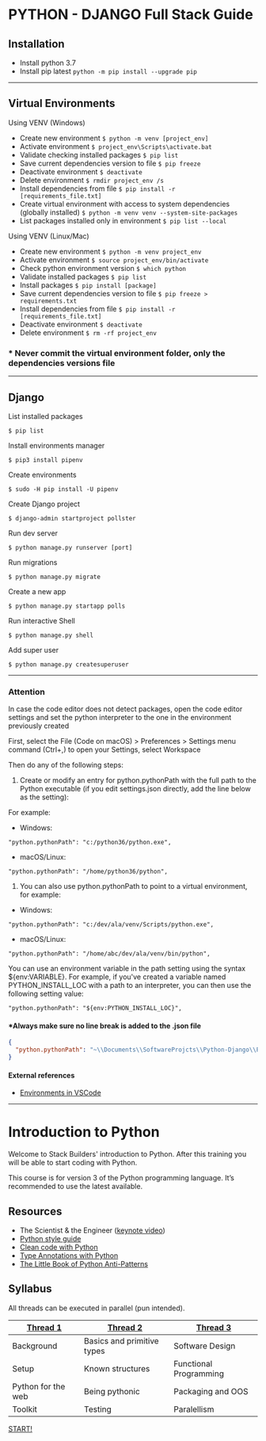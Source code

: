 # PYTHON - DJANGO Full Stack Guide

## Installation

- Install python 3.7
- Install pip latest `python -m pip install --upgrade pip`

---

## Virtual Environments

Using VENV (Windows)

- Create new environment `$ python -m venv [project_env]`
- Activate environment `$ project_env\Scripts\activate.bat`
- Validate checking installed packages `$ pip list`
- Save current dependencies version to file `$ pip freeze`
- Deactivate environment `$ deactivate`
- Delete environment `$ rmdir project_env /s`
- Install dependencies from file `$ pip install -r [requirements_file.txt]`
- Create virtual environment with access to system dependencies (globally installed) `$ python -m venv venv --system-site-packages`
- List packages installed only in environment `$ pip list --local`

Using VENV (Linux/Mac)

- Create new environment `$ python -m venv project_env`
- Activate environment `$ source project_env/bin/activate`
- Check python environment version `$ which python`
- Validate installed packages `$ pip list`
- Install packages `$ pip install [package]`
- Save current dependencies version to file `$ pip freeze > requirements.txt`
- Install dependencies from file `$ pip install -r [requirements_file.txt]`
- Deactivate environment `$ deactivate`
- Delete environment `$ rm -rf project_env`

### \* Never commit the virtual environment folder, only the dependencies versions file

---

## Django

List installed packages

`$ pip list`

Install environments manager

`$ pip3 install pipenv`

Create environments

`$ sudo -H pip install -U pipenv`

Create Django project

`$ django-admin startproject pollster`

Run dev server

`$ python manage.py runserver [port]`

Run migrations

`$ python manage.py migrate`

Create a new app

`$ python manage.py startapp polls`

Run interactive Shell

`$ python manage.py shell`

Add super user

`$ python manage.py createsuperuser`

---

### Attention

In case the code editor does not detect packages, open the code editor settings and set the python interpreter to the one in the environment previously created

First, select the File (Code on macOS) > Preferences > Settings menu command (Ctrl+,) to open your Settings, select Workspace

Then do any of the following steps:

1. Create or modify an entry for python.pythonPath with the full path to the Python executable (if you edit settings.json directly, add the line below as the setting):

For example:

- Windows:

`"python.pythonPath": "c:/python36/python.exe",`

- macOS/Linux:

`"python.pythonPath": "/home/python36/python",`

1. You can also use python.pythonPath to point to a virtual environment, for example:

- Windows:

`"python.pythonPath": "c:/dev/ala/venv/Scripts/python.exe",`

- macOS/Linux:

`"python.pythonPath": "/home/abc/dev/ala/venv/bin/python",`

You can use an environment variable in the path setting using the syntax \${env:VARIABLE}. For example, if you've created a variable named PYTHON_INSTALL_LOC with a path to an interpreter, you can then use the following setting value:

`"python.pythonPath": "${env:PYTHON_INSTALL_LOC}",`

#### \*Always make sure no line break is added to the .json file

```json
{
  "python.pythonPath": "~\\Documents\\SoftwareProjcts\\Python-Django\\Python-Django\\venv\\Scripts\\python.exe"
}
```

#### External references

- [Environments in VSCode]('https://code.visualstudio.com/docs/python/environments')

---

# Introduction to Python

Welcome to Stack Builders' introduction to Python. After this training you will be able to start coding with Python.

This course is for version 3 of the Python programming language. It’s recommended to use the latest available.

## Resources

- The Scientist & the Engineer ([keynote video](https://www.youtube.com/watch?v=862xL6jm_PQ))
- [Python style guide](http://google.github.io/styleguide/pyguide.html)
- [Clean code with Python](https://github.com/zedr/clean-code-python)
- [Type Annotations with Python](https://www.stackbuilders.com/tutorials/python/using-types-in-python-with-mypy/)
- [The Little Book of Python Anti-Patterns](https://docs.quantifiedcode.com/python-anti-patterns/)

## Syllabus

All threads can be executed in parallel (pun intended).

| [Thread 1](threads/1.md) | [Thread 2](threads/2.md)   | [Thread 3](threads/3.md) |
| ------------------------ | -------------------------- | ------------------------ |
| Background               | Basics and primitive types | Software Design          |
| Setup                    | Known structures           | Functional Programming   |
| Python for the web       | Being pythonic             | Packaging and OOS        |
| Toolkit                  | Testing                    | Paralellism              |

[START!](threads/1.md)
